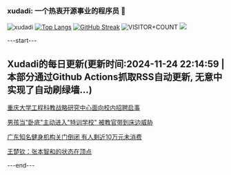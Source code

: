 ### xudadi: 一个热衷开源事业的程序员 👋

![xudadi](https://github-readme-stats-git-masterorgs-github-readme-stats-team.vercel.app/api?username=xudadi)
[![Top Langs](https://github-readme-stats.vercel.app/api/top-langs/?username=xudadi)](https://github.com/anuraghazra/github-readme-stats)
[![GitHub Streak](https://streak-stats.demolab.com?user=xudadi&locale=zh_Hans)](https://git.io/streak-stats)
![VISITOR+COUNT](https://komarev.com/ghpvc/?username=xudadi&label=VISITOR+COUNT)
![](https://raw.githubusercontent.com/xudadi/xudadi/main/assets/github-contribution-grid-snake.svg)


---start---

## Xudadi的每日更新(更新时间:2024-11-24 22:14:59 | 本部分通过Github Actions抓取RSS自动更新, 无意中实现了自动刷绿墙...)

[重庆大学工程科教战略研究中心面向校内招聘启事](https://www.gongkaoleida.com/article/2204866)

[男孩当"卧底"主动进入"特训学校" 被教官带到床边威胁](https://m.163.com/news/article/JHOJOQ960512DU6N.html)

[广东知名健身机构关门倒闭 有人剩近10万元未消费](https://m.163.com/news/article/JHNG3QMN0512B07B.html)

[王楚钦：张本智和的状态在顶点](https://m.163.com/news/article/JHOLAIEH0001899O.html)

---end---
